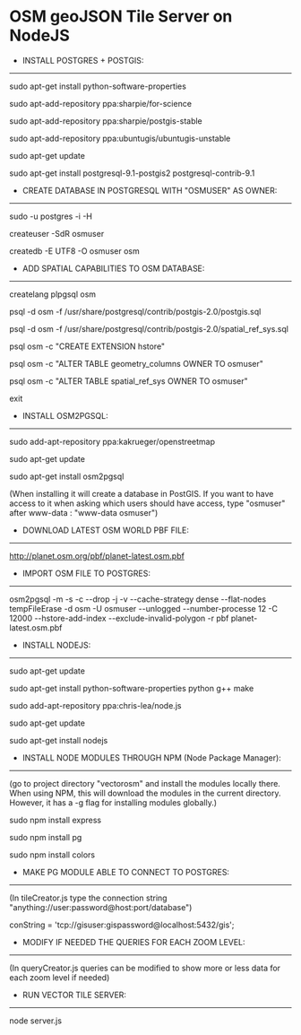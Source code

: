 OSM geoJSON Tile Server on NodeJS
=================================

- INSTALL POSTGRES + POSTGIS:
-----------------------------

sudo apt-get install python-software-properties

sudo apt-add-repository ppa:sharpie/for-science

sudo apt-add-repository ppa:sharpie/postgis-stable

sudo apt-add-repository ppa:ubuntugis/ubuntugis-unstable

sudo apt-get update

sudo apt-get install postgresql-9.1-postgis2 postgresql-contrib-9.1


- CREATE DATABASE IN POSTGRESQL WITH "OSMUSER" AS OWNER:
--------------------------------------------------------

sudo -u postgres -i -H

createuser -SdR osmuser

createdb -E UTF8 -O osmuser osm


- ADD SPATIAL CAPABILITIES TO OSM DATABASE:
-------------------------------------------

createlang plpgsql osm

psql -d osm -f /usr/share/postgresql/contrib/postgis-2.0/postgis.sql

psql -d osm -f /usr/share/postgresql/contrib/postgis-2.0/spatial_ref_sys.sql

psql osm -c "CREATE EXTENSION hstore"

psql osm -c "ALTER TABLE geometry_columns OWNER TO osmuser"

psql osm -c "ALTER TABLE spatial_ref_sys OWNER TO osmuser"

exit


- INSTALL OSM2PGSQL:
-------------------------------------------

sudo add-apt-repository ppa:kakrueger/openstreetmap

sudo apt-get update

sudo apt-get install osm2pgsql

(When installing it will create a database in PostGIS. If you want to have access to it when asking which users should have access, type "osmuser" after www-data : "www-data osmuser")


- DOWNLOAD LATEST OSM WORLD PBF FILE:
--------------------------------

http://planet.osm.org/pbf/planet-latest.osm.pbf


- IMPORT OSM FILE TO POSTGRES:
------------------------------

osm2pgsql -m -s -c --drop -j -v --cache-strategy dense --flat-nodes tempFileErase  -d osm -U osmuser --unlogged --number-processe 12 -C 12000 --hstore-add-index --exclude-invalid-polygon -r pbf  planet-latest.osm.pbf


- INSTALL NODEJS:
-----------------

sudo apt-get update

sudo apt-get install python-software-properties python g++ make

sudo add-apt-repository ppa:chris-lea/node.js

sudo apt-get update

sudo apt-get install nodejs


- INSTALL NODE MODULES THROUGH NPM (Node Package Manager):
----------------------------------------------------------

(go to project directory "vectorosm" and install the modules locally there. When using NPM, this will download the modules in the current directory. However, it has a -g flag for installing modules globally.)

sudo npm install express

sudo npm install pg

sudo npm install colors


- MAKE PG MODULE ABLE TO CONNECT TO POSTGRES:
---------------------------------------------

(In tileCreator.js type the connection string "anything://user:password@host:port/database")

conString = 'tcp://gisuser:gispassword@localhost:5432/gis';


- MODIFY IF NEEDED THE QUERIES FOR EACH ZOOM LEVEL:
---------------------------------------------------

(In queryCreator.js queries can be modified to show more or less data for each zoom level if needed)


- RUN VECTOR TILE SERVER:
-------------------------

node server.js
